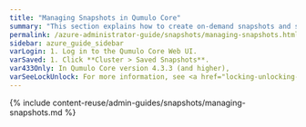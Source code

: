 ```yaml
---
title: "Managing Snapshots in Qumulo Core"
summary: "This section explains how to create on-demand snapshots and snapshot policies, view and search for existing snapshots, and delete snapshots by using the Web UI. It also explains how to create snapshots on a schedule, create a snapshot with an expiration time, and modify a snapshot's expiration time."
permalink: /azure-administrator-guide/snapshots/managing-snapshots.html
sidebar: azure_guide_sidebar
varLogin: 1. Log in to the Qumulo Core Web UI.
varSaved: 1. Click **Cluster > Saved Snapshots**.
var433Only: In Qumulo Core version 4.3.3 (and higher),
varSeeLockUnlock: For more information, see <a href="locking-unlocking-snapshots.html">Locking and Unlocking Snapshots in Qumulo Core</a>.
---
```


{% include content-reuse/admin-guides/snapshots/managing-snapshots.md %}
